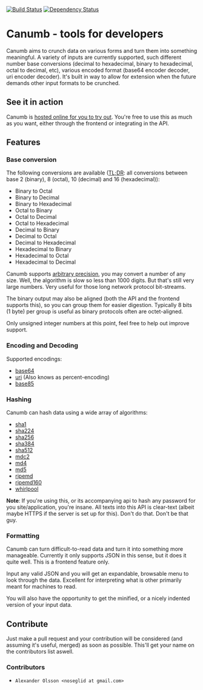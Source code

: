 [![Build Status](https://travis-ci.org/noseglid/canumb.png?branch=master)](https://travis-ci.org/noseglid/canumb)
[![Dependency Status](https://gemnasium.com/noseglid/canumb.png)](https://gemnasium.com/noseglid/canumb)

# Canumb - tools for developers

Canumb aims to crunch data on various forms and turn them into something meaningful.
A variety of inputs are currently supported, such different number base conversions
(decimal to hexadecimal, binary to hexadecimal, octal to decimal, etc),
various encoded format (base64 encoder decoder, uri encoder decoder).
It's built in way to allow for extension when the future demands other input formats
to be crunched.

## See it in action
Canumb is [hosted online for you to try out][CanumbAtHeroku]. You're free to
use this as much as you want, either through the frontend or integrating
in the API.

## Features

### Base conversion

The following conversions are available ([TL;DR][TLDR]: all conversions between base 2 (binary), 8 (octal), 10 (decimal) and 16 (hexadecimal)):

  * Binary to Octal
  * Binary to Decimal
  * Binary to Hexadecimal
  * Octal to Binary
  * Octal to Decimal
  * Octal to Hexadecimal
  * Decimal to Binary
  * Decimal to Octal
  * Decimal to Hexadecimal
  * Hexadecimal to Binary
  * Hexadecimal to Octal
  * Hexadecimal to Decimal

Canumb supports [arbitrary precision][ArbitraryPrecision],
you may convert a number of any size. Well, the algorithm is slow so
less than 1000 digits. But that's still very large numbers.
Very useful for those long network protocol bit-streams.

The binary output may also be aligned (both the API and the frontend supports this),
so you can group them for easier digestion. Typically 8 bits (1 byte) per group is
useful as binary protocols often are octet-aligned.

Only unsigned integer numbers at this point, feel free to help out improve support.

### Encoding and Decoding

Supported encodings:

 * [base64][EncodingBase64]
 * [uri][EncodingUri] (Also knows as percent-encoding)
 * [base85][EncodingBase85]


### Hashing

Canumb can hash data using a wide array of algorithms:

  * [sha1][SHA1]
  * [sha224][SHA2]
  * [sha256][SHA2]
  * [sha384][SHA2]
  * [sha512][SHA2]
  * [mdc2][MDC2]
  * [md4][MD4]
  * [md5][MD5]
  * [ripemd][RIPEMD]
  * [ripemd160][RIPEMD]
  * [whirlpool][Whirlpool]

**Note**: If you're using this, or its accompanying api to hash any password for you site/application, you're insane. All texts into this API is clear-text (albeit maybe HTTPS if the server is set up for this). Don't do that. Don't be that guy.

### Formatting

Canumb can turn difficult-to-read data and turn it into something more manageable. Currently it only supports JSON in this sense, but it does it quite well. This is a frontend feature only.

Input any valid JSON and you will get an expandable, browsable menu to look through the data. Excellent for
interpreting what is other primarily meant for machines to read.

You will also have the opportunity to get the minified, or a nicely indented version of your input data.

## Contribute
Just make a pull request and your contribution will be considered (and assuming it's useful, merged) as soon as possible. This'll get your name on the contributors list aswell.

### Contributors
* `Alexander Olsson <noseglid at gmail.com>`

[CanumbAtHeroku]: http://www.canumb.org
[ArbitraryPrecision]: http://en.wikipedia.org/wiki/Arbitrary-precision_arithmetic
[EncodingBase64]: http://en.wikipedia.org/wiki/Base64
[EncodingUri]: http://en.wikipedia.org/wiki/Percent-encoding
[TLDR]: http://en.wikipedia.org/wiki/Wikipedia:Too_long;_didn't_read
[SinglePageApp]: http://singlepageappbook.com/
[EncodingBase85]: http://en.wikipedia.org/wiki/Ascii85
[SHA1]: http://en.wikipedia.org/wiki/Sha1
[SHA2]: http://en.wikipedia.org/wiki/SHA-2
[MDC2]: http://en.wikipedia.org/wiki/MDC2
[MD4]: http://en.wikipedia.org/wiki/Md4
[MD5]: http://en.wikipedia.org/wiki/Md5
[RIPEMD]: http://en.wikipedia.org/wiki/RIPEMD
[Whirlpool]: http://en.wikipedia.org/wiki/Whirlpool_(cryptography)
